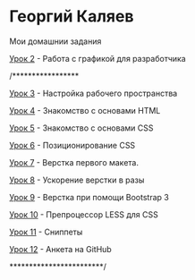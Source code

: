 # Георгий Каляев
Мои домашнии задания

[Урок 2](https://github.com/GeorgeKalyaev/GeorgeKalyaev.github.io/tree/master/lesson_2/img "Работа с графикой для разработчика") - Работа с графикой для разработчика

/*****************

[Урок 3](https://github.com/GeorgeKalyaev/GeorgeKalyaev.github.io/tree/master/yr3 "Настройка рабочего пространства") - Настройка рабочего пространства

[Урок 4](https://codepen.io/Kalyaev/pen/KXzRWy?editors=1000 "Знакомство с основами HTML ") - Знакомство с основами HTML 

[Урок 5](https://codepen.io/Kalyaev/pen/qPNzaj?editors=1100 "Знакомство с основами CSS ") - Знакомство с основами CSS 

[Урок 6](https://codepen.io/Kalyaev/pen/VMKGKV?editors=1100 "Позиционирование CSS") - Позиционирование CSS

[Урок 7](GeorgeKalyaev.github.io/project_7/src/ "Верстка первого макета.") - Верстка первого макета.

[Урок 8](GeorgeKalyaev.github.io/project_8_27.09.2017/src/ "Ускорение верстки в разы") - Ускорение верстки в разы

[Урок 9](GeorgeKalyaev.github.io/project_9/src/ "Верстка при помощи Bootstrap 3") - Верстка при помощи Bootstrap 3

[Урок 10](https://github.com/GeorgeKalyaev/GeorgeKalyaev.github.io/blob/master/main.less "Препроцессор LESS для CSS") - Препроцессор LESS для CSS

[Урок 11](https://github.com/GeorgeKalyaev/GeorgeKalyaev.github.io/tree/master/yr11 "Сниппеты ") - Сниппеты 

[Урок 12](адрес "Анкета на GitHub") - Анкета на GitHub

************************/
